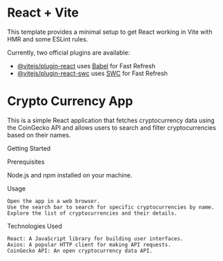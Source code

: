 # React + Vite

This template provides a minimal setup to get React working in Vite with HMR and some ESLint rules.

Currently, two official plugins are available:

- [@vitejs/plugin-react](https://github.com/vitejs/vite-plugin-react/blob/main/packages/plugin-react/README.md) uses [Babel](https://babeljs.io/) for Fast Refresh
- [@vitejs/plugin-react-swc](https://github.com/vitejs/vite-plugin-react-swc) uses [SWC](https://swc.rs/) for Fast Refresh

# Crypto Currency App

This is a simple React application that fetches cryptocurrency data using the CoinGecko API and allows users to search and filter cryptocurrencies based on their names.

Getting Started

Prerequisites

Node.js and npm installed on your machine.

Usage

    Open the app in a web browser.
    Use the search bar to search for specific cryptocurrencies by name.
    Explore the list of cryptocurrencies and their details.

Technologies Used

    React: A JavaScript library for building user interfaces.
    Axios: A popular HTTP client for making API requests.
    CoinGecko API: An open cryptocurrency data API.
